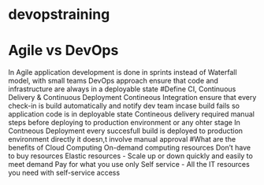 # devopstraining
# Agile vs DevOps
In Agile application development is done in sprints instead of Waterfall model, with small teams
DevOps approach ensure that code and infrastructure are always in a deployable state
#Define CI, Continuous Delivery & Continuous Deployment
Contineous Integration ensure that every check-in is build automatically and notify dev team incase build fails so application code is in deployable state
Contineous delivery required manual steps before deploying to production environment or any ohter stage
In Contneous Deployment every succesfull build is deployed to production environment directly it doesn,t involve manual approval
#What are the benefits of Cloud Computing
On-demand computing resources
Don’t have to buy resources
Elastic resources - Scale up or down quickly and easily to meet demand
Pay for what you use only
Self service - All the IT resources you need with self-service access
